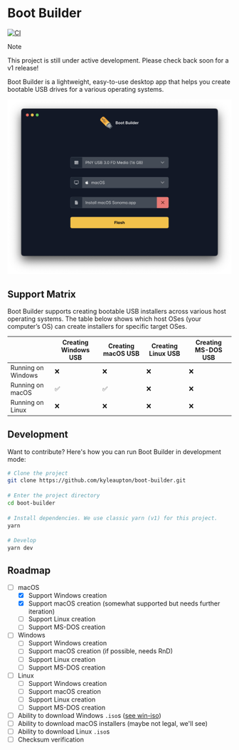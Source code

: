 # Boot Builder

[![CI](https://github.com/kyleaupton/boot-builder/actions/workflows/ci.yml/badge.svg)](https://github.com/kyleaupton/boot-builder/actions/workflows/ci.yml)

> [!NOTE]
> This project is still under active development. Please check back soon for a v1 release!

Boot Builder is a lightweight, easy-to-use desktop app that helps you create bootable USB drives for a various operating systems.

![](https://raw.githubusercontent.com/kyleaupton/boot-builder/main/docs/screenshot.png)

## Support Matrix

Boot Builder supports creating bootable USB installers across various host operating systems. The table below shows which host OSes (your computer’s OS) can create installers for specific target OSes.

|                    | Creating Windows USB | Creating macOS USB | Creating Linux USB | Creating MS-DOS USB |
| ------------------ | -------------------- | ------------------ | ------------------ | ------------------- |
| Running on Windows | ❌                    | ❌                  | ❌                  | ❌                   |
| Running on macOS   | ✅                    | ✅                  | ❌                  | ❌                   |
| Running on Linux   | ❌                    | ❌                  | ❌                  | ❌                   |

## Development

Want to contribute? Here's how you can run Boot Builder in development mode:

```sh
# Clone the project
git clone https://github.com/kyleaupton/boot-builder.git

# Enter the project directory
cd boot-builder

# Install dependencies. We use classic yarn (v1) for this project.
yarn

# Develop
yarn dev
```

## Roadmap

- [ ] macOS
  - [x] Support Windows creation
  - [x] Support macOS creation (somewhat supported but needs further iteration)
  - [ ] Support Linux creation
  - [ ] Support MS-DOS creation
- [ ] Windows
  - [ ] Support Windows creation
  - [ ] Support macOS creation (if possible, needs RnD)
  - [ ] Support Linux creation
  - [ ] Support MS-DOS creation
- [ ] Linux
  - [ ] Support Windows creation
  - [ ] Support macOS creation
  - [ ] Support Linux creation
  - [ ] Support MS-DOS creation
- [ ] Ability to download Windows `.iso`s ([see win-iso](https://github.com/kyleaupton/win-iso))
- [ ] Ability to download macOS installers (maybe not legal, we'll see)
- [ ] Ability to download Linux `.iso`s
- [ ] Checksum verification
